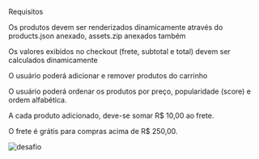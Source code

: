 Requisitos

Os produtos devem ser renderizados dinamicamente através do products.json anexado, assets.zip anexados também

Os valores exibidos no checkout (frete, subtotal e total) devem ser calculados dinamicamente

O usuário poderá adicionar e remover produtos do carrinho

O usuário poderá ordenar os produtos por preço, popularidade (score) e ordem alfabética.

A cada produto adicionado, deve-se somar R$ 10,00 ao frete.

O frete é grátis para compras acima de R$ 250,00.



![desafio](https://user-images.githubusercontent.com/36827973/110550756-fed99980-8112-11eb-9d94-9704f8a40131.gif)
